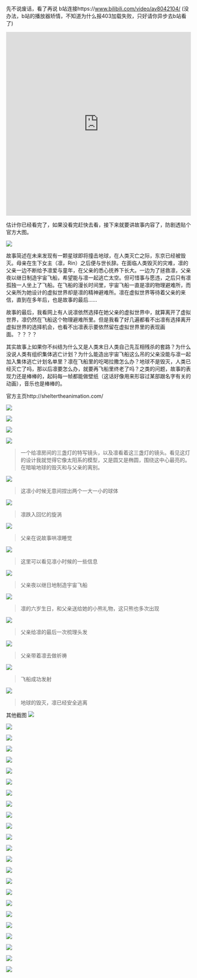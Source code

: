 先不说废话，看了再说
b站连接https://www.bilibili.com/video/av8042104/ (没办法，b站的播放器矫情，不知道为什么报403加载失败，只好请你异步去b站看了)

<embed width="100%" height="500" src="https://www.youtube.com/embed/fzQ6gRAEoy0" frameborder="0" allow="autoplay; encrypted-media" allowfullscreen></embed>

估计你已经看完了，如果没看完赶快去看，接下来就要讲故事内容了，防剧透贴个官方大图。

![](/file/blog/code/20180129/sheltertheanimation.com-resources-img-mv_bg.jpg.1.jpg)

故事简述在未来发现有一颗星球即将撞击地球，在人类灭亡之际，东京已经被毁灭。母亲在生下女主（凛，Rin）之后便与世长辞。在面临人类毁灭的灾难，凛的父亲一边不断给予凛爱与童年，在父亲的悉心抚养下长大。一边为了拯救凛，父亲夜以继日制造宇宙飞船，希望能与凛一起逃亡太空。但可惜事与愿违，之后只有凛孤独一人坐上了飞船。在飞船的漫长时间里，宇宙飞船一直是凛的物理避难所，而父亲所为她设计的虚拟世界却是凛的精神避难所。凛在虚拟世界等待着父亲的来信，直到在多年后，也是故事的最后……

故事的最后，我看网上有人说凛依然选择在她父亲的虚拟世界中，就算离开了虚拟世界，凛仍然在飞船这个物理避难所里。但是我看了好几遍都看不出凛有选择离开虚拟世界的选择机会，也看不出凛表示要依然留在虚拟世界里的表现画面。？？？？

其实故事上如果你不纠结为什么又是人类末日人类自己先互相残杀的套路？为什么没说人类有组织集体逃亡计划？为什么能造出宇宙飞船这么吊的父亲没能与凛一起加入集体逃亡计划名单里？凛在飞船里的吃喝拉撒怎么办？地球不是毁灭，人类已经灭亡了吗，那以后凛要怎么办，就要再飞船里终老了吗？之类的问题，故事的表现力还是棒棒的，起码每一帧都能做壁纸（这话好像用来形容过某部跟名字有关的动画），音乐也是棒棒的。

官方主页http://sheltertheanimation.com/

![](/file/blog/code/20180129/Shelter%20the%20Animation%20%5BBDrip%20x265%2010bit%201920x1080%20FLAC%5D.mkv_20180130_112221.740.jpg)

![](/file/blog/code/20180129/Shelter%20the%20Animation%20%5BBDrip%20x265%2010bit%201920x1080%20FLAC%5D.mkv_20180130_112233.106.jpg)

![](/file/blog/code/20180129/Shelter%20the%20Animation%20%5BBDrip%20x265%2010bit%201920x1080%20FLAC%5D.mkv_20180130_112237.020.jpg)

![](/file/blog/code/20180129/Shelter%20the%20Animation%20%5BBDrip%20x265%2010bit%201920x1080%20FLAC%5D.mkv_20180130_112240.420.jpg)

>一个给凛房间的三盏灯的特写镜头，以及凛看着这三盏灯的镜头。看见这灯的设计我就觉得它像太阳系的模型，又是圆又是椭圆，围绕这中心最亮的。在暗喻地球的毁灭和与父亲的离别。

![](/file/blog/code/20180129/Shelter%20the%20Animation%20%5BBDrip%20x265%2010bit%201920x1080%20FLAC%5D.mkv_20180130_112500.110.jpg)

>这凛小时候无意间捏出两个一大一小的球体

![](/file/blog/code/20180129/Shelter%20the%20Animation%20%5BBDrip%20x265%2010bit%201920x1080%20FLAC%5D.mkv_20180130_112505.949.jpg)

>凛跌入回忆的旋涡

![](/file/blog/code/20180129/Shelter%20the%20Animation%20%5BBDrip%20x265%2010bit%201920x1080%20FLAC%5D.mkv_20180130_112533.345.jpg)
>父亲在说故事哄凛睡觉

![](/file/blog/code/20180129/Shelter%20the%20Animation%20%5BBDrip%20x265%2010bit%201920x1080%20FLAC%5D.mkv_20180130_112721.333.jpg)

>这里可以看见凛小时候的一些信息

![](/file/blog/code/20180129/Shelter%20the%20Animation%20%5BBDrip%20x265%2010bit%201920x1080%20FLAC%5D.mkv_20180130_112726.672.jpg)

>父亲夜以继日地制造宇宙飞船

![](/file/blog/code/20180129/Shelter%20the%20Animation%20%5BBDrip%20x265%2010bit%201920x1080%20FLAC%5D.mkv_20180130_112734.834.jpg)

>凛的六岁生日，和父亲送给她的小熊礼物，这只熊也多次出现

![](/file/blog/code/20180129/Shelter%20the%20Animation%20%5BBDrip%20x265%2010bit%201920x1080%20FLAC%5D.mkv_20180130_112742.351.jpg)

>父亲给凛的最后一次梳理头发

![](/file/blog/code/20180129/Shelter%20the%20Animation%20%5BBDrip%20x265%2010bit%201920x1080%20FLAC%5D.mkv_20180130_112801.481.jpg)

>父亲带着凛去做祈祷

![](/file/blog/code/20180129/Shelter%20the%20Animation%20%5BBDrip%20x265%2010bit%201920x1080%20FLAC%5D.mkv_20180130_112840.694.jpg)

>飞船成功发射

![](/file/blog/code/20180129/Shelter%20the%20Animation%20%5BBDrip%20x265%2010bit%201920x1080%20FLAC%5D.mkv_20180130_112844.662.jpg)

>地球的毁灭，凛已经安全逃离

其他截图
![](/file/blog/code/20180129/Shelter%20the%20Animation%20%5BBDrip%20x265%2010bit%201920x1080%20FLAC%5D.mkv_20180130_111627.715.jpg)

![](/file/blog/code/20180129/Shelter%20the%20Animation%20%5BBDrip%20x265%2010bit%201920x1080%20FLAC%5D.mkv_20180130_111752.334.jpg)

![](/file/blog/code/20180129/Shelter%20the%20Animation%20%5BBDrip%20x265%2010bit%201920x1080%20FLAC%5D.mkv_20180130_111825.052.jpg)

![](/file/blog/code/20180129/Shelter%20the%20Animation%20%5BBDrip%20x265%2010bit%201920x1080%20FLAC%5D.mkv_20180130_111832.623.jpg)

![](/file/blog/code/20180129/Shelter%20the%20Animation%20%5BBDrip%20x265%2010bit%201920x1080%20FLAC%5D.mkv_20180130_111838.173.jpg)

![](/file/blog/code/20180129/Shelter%20the%20Animation%20%5BBDrip%20x265%2010bit%201920x1080%20FLAC%5D.mkv_20180130_111936.987.jpg)

![](/file/blog/code/20180129/Shelter%20the%20Animation%20%5BBDrip%20x265%2010bit%201920x1080%20FLAC%5D.mkv_20180130_111941.907.jpg)

![](/file/blog/code/20180129/Shelter%20the%20Animation%20%5BBDrip%20x265%2010bit%201920x1080%20FLAC%5D.mkv_20180130_112003.700.jpg)

![](/file/blog/code/20180129/Shelter%20the%20Animation%20%5BBDrip%20x265%2010bit%201920x1080%20FLAC%5D.mkv_20180130_112018.595.jpg)

![](/file/blog/code/20180129/Shelter%20the%20Animation%20%5BBDrip%20x265%2010bit%201920x1080%20FLAC%5D.mkv_20180130_112106.744.jpg)

![](/file/blog/code/20180129/Shelter%20the%20Animation%20%5BBDrip%20x265%2010bit%201920x1080%20FLAC%5D.mkv_20180130_112115.323.jpg)

![](/file/blog/code/20180129/Shelter%20the%20Animation%20%5BBDrip%20x265%2010bit%201920x1080%20FLAC%5D.mkv_20180130_112120.217.jpg)

![](/file/blog/code/20180129/Shelter%20the%20Animation%20%5BBDrip%20x265%2010bit%201920x1080%20FLAC%5D.mkv_20180130_112123.339.jpg)

![](/file/blog/code/20180129/Shelter%20the%20Animation%20%5BBDrip%20x265%2010bit%201920x1080%20FLAC%5D.mkv_20180130_112217.321.jpg)

![](/file/blog/code/20180129/Shelter%20the%20Animation%20%5BBDrip%20x265%2010bit%201920x1080%20FLAC%5D.mkv_20180130_112307.292.jpg)

![](/file/blog/code/20180129/Shelter%20the%20Animation%20%5BBDrip%20x265%2010bit%201920x1080%20FLAC%5D.mkv_20180130_112313.480.jpg)

![](/file/blog/code/20180129/Shelter%20the%20Animation%20%5BBDrip%20x265%2010bit%201920x1080%20FLAC%5D.mkv_20180130_112322.436.jpg)

![](/file/blog/code/20180129/Shelter%20the%20Animation%20%5BBDrip%20x265%2010bit%201920x1080%20FLAC%5D.mkv_20180130_112331.959.jpg)

![](/file/blog/code/20180129/Shelter%20the%20Animation%20%5BBDrip%20x265%2010bit%201920x1080%20FLAC%5D.mkv_20180130_112334.968.jpg)

![](/file/blog/code/20180129/Shelter%20the%20Animation%20%5BBDrip%20x265%2010bit%201920x1080%20FLAC%5D.mkv_20180130_112343.050.jpg)

![](/file/blog/code/20180129/Shelter%20the%20Animation%20%5BBDrip%20x265%2010bit%201920x1080%20FLAC%5D.mkv_20180130_112354.666.jpg)

![](/file/blog/code/20180129/Shelter%20the%20Animation%20%5BBDrip%20x265%2010bit%201920x1080%20FLAC%5D.mkv_20180130_112527.780.jpg)

![](/file/blog/code/20180129/Shelter%20the%20Animation%20%5BBDrip%20x265%2010bit%201920x1080%20FLAC%5D.mkv_20180130_112819.909.jpg)

![](/file/blog/code/20180129/Shelter%20the%20Animation%20%5BBDrip%20x265%2010bit%201920x1080%20FLAC%5D.mkv_20180130_112827.631.jpg)
